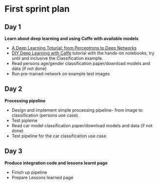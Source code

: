 # First sprint plan

## Day 1
**Learn about deep learning and using Caffe with available models**

* [A Deep Learning Toturial: from Perceptrons to Deep Networks](http://www.toptal.com/machine-learning/an-introduction-to-deep-learning-from-perceptrons-to-deep-networks)
* [DIY Deep Learning with Caffe](https://docs.google.com/presentation/d/1UeKXVgRvvxg9OUdh_UiC5G71UMscNPlvArsWER41PsU/edit?pli=1#slide=id.gc2fcdcce7_216_101) tutorial with the hands-on notebooks, try until and inclusive the Classification example.
*  Read persons age/gender classification paper/download models and data (if not done)
*  Run pre-trained network on example test images

## Day 2
**Processing pipeline**
 * Design and implement simple processing pipeline- from image to classification (persons use case).
 * Test pipleine
 * Read car model classification paper/download models and data (if not done)
 * Test pipeline for the car classification use case

## Day 3
**Produce integration code and lessons learnt page**
* Finish up pipeline
* Prepare Lessons learned page
